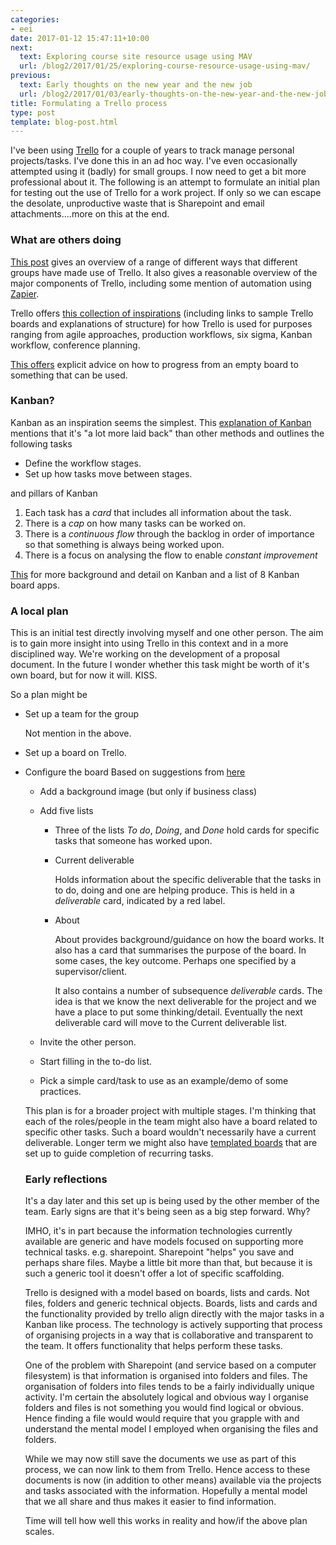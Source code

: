 ```yaml
---
categories:
- eei
date: 2017-01-12 15:47:11+10:00
next:
  text: Exploring course site resource usage using MAV
  url: /blog2/2017/01/25/exploring-course-resource-usage-using-mav/
previous:
  text: Early thoughts on the new year and the new job
  url: /blog2/2017/01/03/early-thoughts-on-the-new-year-and-the-new-job/
title: Formulating a Trello process
type: post
template: blog-post.html
---
```

I've been using [Trello](http://trello.com) for a couple of years to track manage personal projects/tasks. I've done this in an ad hoc way. I've even occasionally attempted using it (badly) for small groups. I now need to get a bit more professional about it. The following is an attempt to formulate an initial plan for testing out the use of Trello for a work project. If only so we can escape the desolate, unproductive waste that is Sharepoint and email attachments....more on this at the end.

### What are others doing

[This post](https://wpcurve.com/trello-for-project-management/) gives an overview of a range of different ways that different groups have made use of Trello. It also gives a reasonable overview of the major components of Trello, including some mention of automation using [Zapier](https://zapier.com/).

Trello offers [this collection of inspirations](https://trello.com/inspiration/project-management) (including links to sample Trello boards and explanations of structure) for how Trello is used for purposes ranging from agile approaches, production workflows, six sigma, Kanban workflow, conference planning.

[This offers](http://blog.trello.com/trello-board-best-practices) explicit advice on how to progress from an empty board to something that can be used.

### Kanban?

Kanban as an inspiration seems the simplest. This [explanation of Kanban](https://zapier.com/learn/project-management/project-management-systems/#kanban) mentions that it's "a lot more laid back" than other methods and outlines the following tasks

- Define the workflow stages.
- Set up how tasks move between stages.

and pillars of Kanban

1. Each task has a _card_ that includes all information about the task.
2. There is a _cap_ on how many tasks can be worked on.
3. There is a _continuous flow_ through the backlog in order of importance so that something is always being worked upon.
4. There is a focus on analysing the flow to enable _constant improvement_

[This](https://zapier.com/learn/project-management/kanban-board/) for more background and detail on Kanban and a list of 8 Kanban board apps.

### A local plan

This is an initial test directly involving myself and one other person. The aim is to gain more insight into using Trello in this context and in a more disciplined way. We're working on the development of a proposal document. In the future I wonder whether this task might be worth of it's own board, but for now it will. KISS.

So a plan might be

- Set up a team for the group
    
    Not mention in the above.
    
- Set up a board on Trello.
- Configure the board Based on suggestions from [here](http://blog.trello.com/trello-board-best-practices)
    
    - Add a background image (but only if business class)
    - Add five lists
        - Three of the lists _To do_, _Doing_, and _Done_ hold cards for specific tasks that someone has worked upon.
        - Current deliverable
            
            Holds information about the specific deliverable that the tasks in to do, doing and one are helping produce. This is held in a _deliverable_ card, indicated by a red label.
            
        - About
            
            About provides background/guidance on how the board works. It also has a card that summarises the purpose of the board. In some cases, the key outcome. Perhaps one specified by a supervisor/client.
            
            It also contains a number of subsequence _deliverable_ cards. The idea is that we know the next deliverable for the project and we have a place to put some thinking/detail. Eventually the next deliverable card will move to the Current deliverable list.
            
    - Invite the other person.
    - Start filling in the to-do list.
    - Pick a simple card/task to use as an example/demo of some practices.
    
    This plan is for a broader project with multiple stages. I'm thinking that each of the roles/people in the team might also have a board related to specific other tasks. Such a board wouldn't necessarily have a current deliverable. Longer term we might also have [templated boards](http://help.trello.com/article/800-creating-templates-for-cards-lists-and-boards) that are set up to guide completion of recurring tasks.
    
    ### Early reflections
    
    It's a day later and this set up is being used by the other member of the team. Early signs are that it's being seen as a big step forward. Why?
    
    IMHO, it's in part because the information technologies currently available are generic and have models focused on supporting more technical tasks. e.g. sharepoint. Sharepoint "helps" you save and perhaps share files. Maybe a little bit more than that, but because it is such a generic tool it doesn't offer a lot of specific scaffolding.
    
    Trello is designed with a model based on boards, lists and cards. Not files, folders and generic technical objects. Boards, lists and cards and the functionality provided by trello align directly with the major tasks in a Kanban like process. The technology is actively supporting that process of organising projects in a way that is collaborative and transparent to the team. It offers functionality that helps perform these tasks.
    
    One of the problem with Sharepoint (and service based on a computer filesystem) is that information is organised into folders and files. The organisation of folders into files tends to be a fairly individually unique activity. I'm certain the absolutely logical and obvious way I organise folders and files is not something you would find logical or obvious. Hence finding a file would would require that you grapple with and understand the mental model I employed when organising the files and folders.
    
    While we may now still save the documents we use as part of this process, we can now link to them from Trello. Hence access to these documents is now (in addition to other means) available via the projects and tasks associated with the information. Hopefully a mental model that we all share and thus makes it easier to find information.
    
    Time will tell how well this works in reality and how/if the above plan scales.